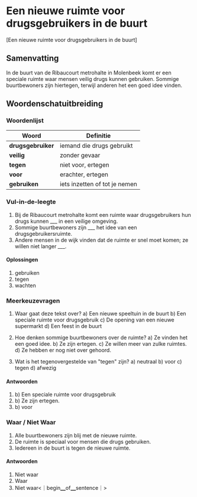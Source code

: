 # Een nieuwe ruimte voor drugsgebruikers in de buurt
[Een nieuwe ruimte voor drugsgebruikers in de buurt]

## Samenvatting
In de buurt van de Ribaucourt metrohalte in Molenbeek komt er een speciale ruimte waar mensen veilig drugs kunnen gebruiken. Sommige buurtbewoners zijn hiertegen, terwijl anderen het een goed idee vinden.

## Woordenschatuitbreiding

### Woordenlijst
| Woord | Definitie |
|-------|-----------|
| **drugsgebruiker** | iemand die drugs gebruikt |
| **veilig** | zonder gevaar |
| **tegen** | niet voor, ertegen |
| **voor** | erachter, ertegen |
| **gebruiken** | iets inzetten of tot je nemen |

### Vul-in-de-leegte
1. Bij de Ribaucourt metrohalte komt een ruimte waar drugsgebruikers hun drugs kunnen ___ in een veilige omgeving.
2. Sommige buurtbewoners zijn ___ het idee van een drugsgebruikersruimte.
3. Andere mensen in de wijk vinden dat de ruimte er snel moet komen; ze willen niet langer ___.

#### Oplossingen
1. gebruiken
2. tegen
3. wachten

### Meerkeuzevragen
1. Waar gaat deze tekst over?
   a) Een nieuwe speeltuin in de buurt
   b) Een speciale ruimte voor drugsgebruik
   c) De opening van een nieuwe supermarkt
   d) Een feest in de buurt

2. Hoe denken sommige buurtbewoners over de ruimte?
   a) Ze vinden het een goed idee.
   b) Ze zijn ertegen.
   c) Ze willen meer van zulke ruimtes.
   d) Ze hebben er nog niet over gehoord.

3. Wat is het tegenovergestelde van "tegen" zijn?
   a) neutraal
   b) voor
   c) tegen
   d) afwezig

#### Antwoorden
1. b) Een speciale ruimte voor drugsgebruik
2. b) Ze zijn ertegen.
3. b) voor

### Waar / Niet Waar
1. Alle buurtbewoners zijn blij met de nieuwe ruimte.
2. De ruimte is speciaal voor mensen die drugs gebruiken.
3. Iedereen in de buurt is tegen de nieuwe ruimte.

#### Antwoorden
1. Niet waar
2. Waar
3. Niet waar<｜begin▁of▁sentence｜>